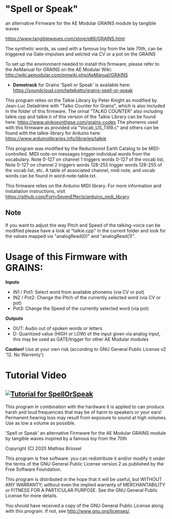 # "Spell or Speak" 

an alternative Firmware for the AE Modular GRAINS module by tangible waves

https://www.tangiblewaves.com/store/p86/GRAINS.html

The synthetic words, as used with a famous toy from the late 70th, can be triggered via Gate-impulses and selcted via CV or a pot on the GRAINS
  
To set up the environment needed to install this firmware, please refer to the AeManual for GRAINS on the AE Modular Wiki: http://wiki.aemodular.com/pmwiki.php/AeManual/GRAINS

* __Demotrack__ for Grains 'Spell or Speak' is available here: https://soundcloud.com/taitekatto/grains-spell-or-speak
  
This program relies on the Talkie Library by Peter Knight as modified by Jean-Luc Deladrière with "Talko Counter for Grains", which is also included in the folder of this firmware. The orinal "TALKO COUNTER" also including talkie.cpp and talkie.h of this version of the Talkie Library can be found here: https://www.ginkosynthese.com/grains-codes
The phonems used with this firmware as provided via "Vocab_US_TI99.c" and others can be found with the talkie-library for Arduino here: https://www.arduinolibraries.info/libraries/talkie 

This program was modified by the Reductionist Earth Catalog to be MIDI-controlled. MIDI note-on messages trigger individual words 
from the vocabulary. Note 0-127 on channel 1 triggers words 0-127 of the vocab list, Note 0-127 on channel 2 triggers words 128-255 
trigger words 128-255 of the vocab list, etc. A table of associated channel, midi note, and vocab words can be found in word-note-table.txt.

This firmware relies on the Arduino MIDI library. For more information and installation instructions, 
visit https://github.com/FortySevenEffects/arduino_midi_library
  
## Note

If you want to adjust the way Pitch and Speed of the talking-voice can be modified please have a look at "talkie.cpp" in the current folder and look for the values mapped via "analogRead(0)" and "analogRead(1)".

# Usage of this Firmware with GRAINS:

__Inputs__

* IN1 / Pot1: Select word from available phonems (via CV or pot)
* IN2 / Pot2: Change the Pitch of the currently selected word (via CV or pot)
* Pot3:       Change the Speed of the currently selected word (via pot)

__Outputs__

* OUT:        Audio out of spoken words or letters
* D:          Quantized value (HIGH or LOW) of the input given via analog input, this may be used as GATE/trigger for other AE Modular modules

__Caution!__ Use at your own risk  (according to GNU General Public License v2 '12. No Warrenty')

# Tutorial Video
[![Tutorial for SpellOrSpeak](https://res.cloudinary.com/marcomontalbano/image/upload/v1586675057/video_to_markdown/images/youtube--a1aS6E0b0Fk-c05b58ac6eb4c4700831b2b3070cd403.jpg)](https://youtu.be/a1aS6E0b0Fk "Tutorial for SpellOrSpeak")
-------------------------------------------------------------  

This program in combination with the hardware it is applied to can produce harsh and loud frequencies that may be of harm to speakers or your ears! Permanent hearing loss may result from exposure to sound at high volumes. Use as low a volume as possible.

'Spell or Speak' an alternative Firmware for the AE Modular GRAINS module by tangible waves inspired by a famous toy from the 70th

Copyright (C) 2020  Mathias Brüssel

This program is free software: you can redistribute it and/or modify
it under the terms of the GNU General Public License version 2 as published by the Free Software Foundation.

This program is distributed in the hope that it will be useful,
but WITHOUT ANY WARRANTY; without even the implied warranty of
MERCHANTABILITY or FITNESS FOR A PARTICULAR PURPOSE.  See the
GNU General Public License for more details.

You should have received a copy of the GNU General Public License
along with this program.  If not, see <http://www.gnu.org/licenses/>.

